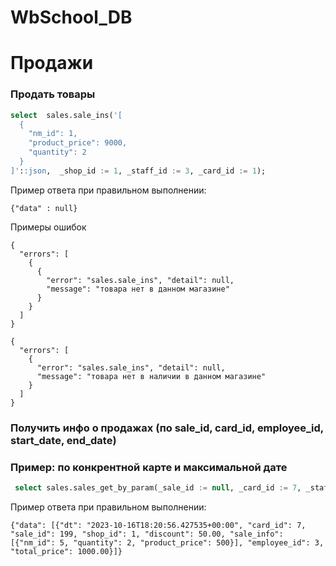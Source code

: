 # WbSchool_DB



# Продажи

### Продать товары
```sql
select  sales.sale_ins('[
  {
    "nm_id": 1,
    "product_price": 9000,
    "quantity": 2
  }
]'::json,  _shop_id := 1, _staff_id := 3, _card_id := 1);
```

Пример ответа при правильном выполнении:
```jsonb
{"data" : null}
```

Примеры ошибок
```jsonb 
{
  "errors": [
    {
      {
        "error": "sales.sale_ins", "detail": null, 
        "message": "товара нет в данном магазине"
      }
    }
  ]
}
```
```jsonb 
{
  "errors": [
    {
      "error": "sales.sale_ins", "detail": null, 
      "message": "товара нет в наличии в данном магазине"
    }
  ]
}
```


### Получить инфо о продажах (по sale_id, card_id, employee_id,  start_date, end_date)

### Пример: по конкрентной карте и максимальной дате
```sql
 select sales.sales_get_by_param(_sale_id := null, _card_id := 7, _staff_id :=null, _start_date := null, _end_date :='01.01.2025')
```
Пример ответа при правильном выполнении:
```jsonb
{"data": [{"dt": "2023-10-16T18:20:56.427535+00:00", "card_id": 7, "sale_id": 199, "shop_id": 1, "discount": 50.00, "sale_info": [{"nm_id": 5, "quantity": 2, "product_price": 500}], "employee_id": 3, "total_price": 1000.00}]}
```